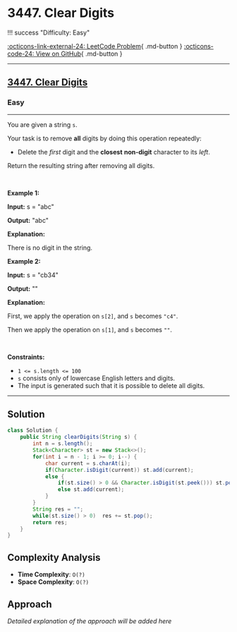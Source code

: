 # 3447. Clear Digits

!!! success "Difficulty: Easy"

[:octicons-link-external-24: LeetCode Problem](https://leetcode.com/problems/clear-digits/){ .md-button }
[:octicons-code-24: View on GitHub](https://github.com/RAJ8664/Leetcode/tree/master/3447-clear-digits){ .md-button }

---

<h2><a href="https://leetcode.com/problems/clear-digits">3447. Clear Digits</a></h2><h3>Easy</h3><hr><p>You are given a string <code>s</code>.</p>

<p>Your task is to remove <strong>all</strong> digits by doing this operation repeatedly:</p>

<ul>
	<li>Delete the <em>first</em> digit and the <strong>closest</strong> <b>non-digit</b> character to its <em>left</em>.</li>
</ul>

<p>Return the resulting string after removing all digits.</p>

<p>&nbsp;</p>
<p><strong class="example">Example 1:</strong></p>

<div class="example-block">
<p><strong>Input:</strong> <span class="example-io">s = &quot;abc&quot;</span></p>

<p><strong>Output:</strong> <span class="example-io">&quot;abc&quot;</span></p>

<p><strong>Explanation:</strong></p>

<p>There is no digit in the string.<!-- notionvc: ff07e34f-b1d6-41fb-9f83-5d0ba3c1ecde --></p>
</div>

<p><strong class="example">Example 2:</strong></p>

<div class="example-block">
<p><strong>Input:</strong> <span class="example-io">s = &quot;cb34&quot;</span></p>

<p><strong>Output:</strong> <span class="example-io">&quot;&quot;</span></p>

<p><strong>Explanation:</strong></p>

<p>First, we apply the operation on <code>s[2]</code>, and <code>s</code> becomes <code>&quot;c4&quot;</code>.</p>

<p>Then we apply the operation on <code>s[1]</code>, and <code>s</code> becomes <code>&quot;&quot;</code>.</p>
</div>

<p>&nbsp;</p>
<p><strong>Constraints:</strong></p>

<ul>
	<li><code>1 &lt;= s.length &lt;= 100</code></li>
	<li><code>s</code> consists only of lowercase English letters and digits.</li>
	<li>The input is generated such that it is possible to delete all digits.</li>
</ul>


---

## Solution

```java
class Solution {
    public String clearDigits(String s) {
        int n = s.length();
        Stack<Character> st = new Stack<>();
        for(int i = n - 1; i >= 0; i--) {
            char current = s.charAt(i);
            if(Character.isDigit(current)) st.add(current);
            else {
                if(st.size() > 0 && Character.isDigit(st.peek())) st.pop();
                else st.add(current);
            }
        }
        String res = "";
        while(st.size() > 0)  res += st.pop();
        return res;
    }
}
```

## Complexity Analysis

- **Time Complexity**: `O(?)`
- **Space Complexity**: `O(?)`

## Approach

*Detailed explanation of the approach will be added here*

